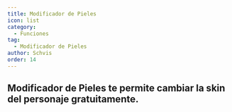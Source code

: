 ```yaml
---
title: Modificador de Pieles
icon: list
category:
  - Funciones
tag:
  - Modificador de Pieles
author: Schvis
order: 14
---
```


## Modificador de Pieles te permite cambiar la skin del personaje gratuitamente.
